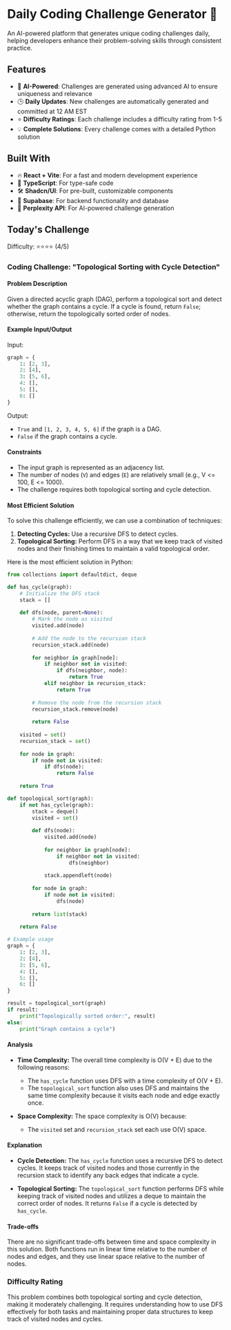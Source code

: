 # Daily Coding Challenge Generator 🚀

An AI-powered platform that generates unique coding challenges daily, helping developers enhance their problem-solving skills through consistent practice.

## Features

- 🤖 **AI-Powered**: Challenges are generated using advanced AI to ensure uniqueness and relevance
- 🕒 **Daily Updates**: New challenges are automatically generated and committed at 12 AM EST
- ⭐ **Difficulty Ratings**: Each challenge includes a difficulty rating from 1-5
- 💡 **Complete Solutions**: Every challenge comes with a detailed Python solution

## Built With

- 🔥 **React + Vite**: For a fast and modern development experience
- 🔷 **TypeScript**: For type-safe code
- 🛠️ **Shadcn/UI**: For pre-built, customizable components
- 🔌 **Supabase**: For backend functionality and database
- 🤖 **Perplexity API**: For AI-powered challenge generation

## Today's Challenge

Difficulty: ⭐⭐⭐⭐ (4/5)

### Coding Challenge: "Topological Sorting with Cycle Detection"

#### Problem Description

Given a directed acyclic graph (DAG), perform a topological sort and detect whether the graph contains a cycle. If a cycle is found, return `False`; otherwise, return the topologically sorted order of nodes.

#### Example Input/Output

Input:
```python
graph = {
    1: [2, 3],
    2: [4],
    3: [5, 6],
    4: [],
    5: [],
    6: []
}
```

Output:
- `True` and `[1, 2, 3, 4, 5, 6]` if the graph is a DAG.
- `False` if the graph contains a cycle.

#### Constraints

- The input graph is represented as an adjacency list.
- The number of nodes (`V`) and edges (`E`) are relatively small (e.g., V <= 100, E <= 1000).
- The challenge requires both topological sorting and cycle detection.

#### Most Efficient Solution

To solve this challenge efficiently, we can use a combination of techniques:
1. **Detecting Cycles:** Use a recursive DFS to detect cycles.
2. **Topological Sorting:** Perform DFS in a way that we keep track of visited nodes and their finishing times to maintain a valid topological order.

Here is the most efficient solution in Python:

```python
from collections import defaultdict, deque

def has_cycle(graph):
    # Initialize the DFS stack
    stack = []
    
    def dfs(node, parent=None):
        # Mark the node as visited
        visited.add(node)
        
        # Add the node to the recursion stack
        recursion_stack.add(node)
        
        for neighbor in graph[node]:
            if neighbor not in visited:
                if dfs(neighbor, node):
                    return True
            elif neighbor in recursion_stack:
                return True
        
        # Remove the node from the recursion stack
        recursion_stack.remove(node)
        
        return False
    
    visited = set()
    recursion_stack = set()
    
    for node in graph:
        if node not in visited:
            if dfs(node):
                return False
    
    return True

def topological_sort(graph):
    if not has_cycle(graph):
        stack = deque()
        visited = set()
        
        def dfs(node):
            visited.add(node)
            
            for neighbor in graph[node]:
                if neighbor not in visited:
                    dfs(neighbor)
            
            stack.appendleft(node)
        
        for node in graph:
            if node not in visited:
                dfs(node)
        
        return list(stack)
    
    return False

# Example usage
graph = {
    1: [2, 3],
    2: [4],
    3: [5, 6],
    4: [],
    5: [],
    6: []
}

result = topological_sort(graph)
if result:
    print("Topologically sorted order:", result)
else:
    print("Graph contains a cycle")
```

#### Analysis

- **Time Complexity:** The overall time complexity is O(V + E) due to the following reasons:
  - The `has_cycle` function uses DFS with a time complexity of O(V + E).
  - The `topological_sort` function also uses DFS and maintains the same time complexity because it visits each node and edge exactly once.
  
- **Space Complexity:** The space complexity is O(V) because:
  - The `visited` set and `recursion_stack` set each use O(V) space.
  
#### Explanation

- **Cycle Detection:** The `has_cycle` function uses a recursive DFS to detect cycles. It keeps track of visited nodes and those currently in the recursion stack to identify any back edges that indicate a cycle.
  
- **Topological Sorting:** The `topological_sort` function performs DFS while keeping track of visited nodes and utilizes a deque to maintain the correct order of nodes. It returns `False` if a cycle is detected by `has_cycle`.

#### Trade-offs

There are no significant trade-offs between time and space complexity in this solution. Both functions run in linear time relative to the number of nodes and edges, and they use linear space relative to the number of nodes.

### Difficulty Rating

This problem combines both topological sorting and cycle detection, making it moderately challenging. It requires understanding how to use DFS effectively for both tasks and maintaining proper data structures to keep track of visited nodes and cycles.